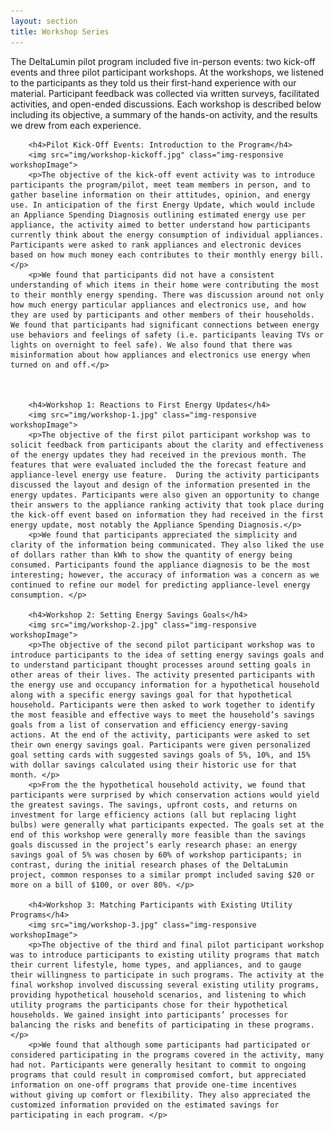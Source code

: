 ```yaml
---
layout: section
title: Workshop Series
---
```

<p>The DeltaLumin pilot program included five in-person events: two kick-off events and three pilot participant workshops. At the workshops, we listened to the participants as they told us their first-hand experience with our material. Participant feedback was collected via written surveys, facilitated activities, and open-ended discussions. Each workshop is described below including its objective, a summary of the hands-on activity, and the results we drew from each experience.</p>

<div class="workshopSeries">	
		
		<h4>Pilot Kick-Off Events: Introduction to the Program</h4>
		<img src="img/workshop-kickoff.jpg" class="img-responsive workshopImage">
		<p>The objective of the kick-off event activity was to introduce participants the program/pilot, meet team members in person, and to gather baseline information on their attitudes, opinion, and energy use. In anticipation of the first Energy Update, which would include an Appliance Spending Diagnosis outlining estimated energy use per appliance, the activity aimed to better understand how participants currently think about the energy consumption of individual appliances. Participants were asked to rank appliances and electronic devices based on how much money each contributes to their monthly energy bill.</p>
		<p>We found that participants did not have a consistent understanding of which items in their home were contributing the most to their monthly energy spending. There was discussion around not only how much energy particular appliances and electronics use, and how they are used by participants and other members of their households. We found that participants had significant connections between energy use behaviors and feelings of safety (i.e. participants leaving TVs or lights on overnight to feel safe). We also found that there was misinformation about how appliances and electronics use energy when turned on and off.</p>

		

		<h4>Workshop 1: Reactions to First Energy Updates</h4>
		<img src="img/workshop-1.jpg" class="img-responsive workshopImage">
		<p>The objective of the first pilot participant workshop was to solicit feedback from participants about the clarity and effectiveness of the energy updates they had received in the previous month. The features that were evaluated included the the forecast feature and appliance-level energy use feature.  During the activity participants discussed the layout and design of the information presented in the energy updates. Participants were also given an opportunity to change their answers to the appliance ranking activity that took place during the kick-off event based on information they had received in the first energy update, most notably the Appliance Spending Diagnosis.</p>
		<p>We found that participants appreciated the simplicity and clarity of the information being communicated. They also liked the use of dollars rather than kWh to show the quantity of energy being consumed. Participants found the appliance diagnosis to be the most interesting; however, the accuracy of information was a concern as we continued to refine our model for predicting appliance-level energy consumption. </p>

		<h4>Workshop 2: Setting Energy Savings Goals</h4>
		<img src="img/workshop-2.jpg" class="img-responsive workshopImage">
		<p>The objective of the second pilot participant workshop was to introduce participants to the idea of setting energy savings goals and to understand participant thought processes around setting goals in other areas of their lives. The activity presented participants with the energy use and occupancy information for a hypothetical household along with a specific energy savings goal for that hypothetical household. Participants were then asked to work together to identify the most feasible and effective ways to meet the household’s savings goals from a list of conservation and efficiency energy-saving actions. At the end of the activity, participants were asked to set their own energy savings goal. Participants were given personalized goal setting cards with suggested savings goals of 5%, 10%, and 15% with dollar savings calculated using their historic use for that month. </p> 
		<p>From the the hypothetical household activity, we found that participants were surprised by which conservation actions would yield the greatest savings. The savings, upfront costs, and returns on investment for large efficiency actions (all but replacing light bulbs) were generally what participants expected. The goals set at the end of this workshop were generally more feasible than the savings goals discussed in the project’s early research phase: an energy savings goal of 5% was chosen by 60% of workshop participants; in contrast, during the initial research phases of the DeltaLumin project, common responses to a similar prompt included saving $20 or more on a bill of $100, or over 80%. </p>

		<h4>Workshop 3: Matching Participants with Existing Utility Programs</h4>
		<img src="img/workshop-3.jpg" class="img-responsive workshopImage">
		<p>The objective of the third and final pilot participant workshop was to introduce participants to existing utility programs that match their current lifestyle, home types, and appliances, and to gauge their willingness to participate in such programs. The activity at the final workshop involved discussing several existing utility programs, providing hypothetical household scenarios, and listening to which utility programs the participants chose for their hypothetical households. We gained insight into participants’ processes for balancing the risks and benefits of participating in these programs.</p>
		<p>We found that although some participants had participated or considered participating in the programs covered in the activity, many had not. Participants were generally hesitant to commit to ongoing programs that could result in compromised comfort, but appreciated information on one-off programs that provide one-time incentives without giving up comfort or flexibility. They also appreciated the customized information provided on the estimated savings for participating in each program. </p>
</div>